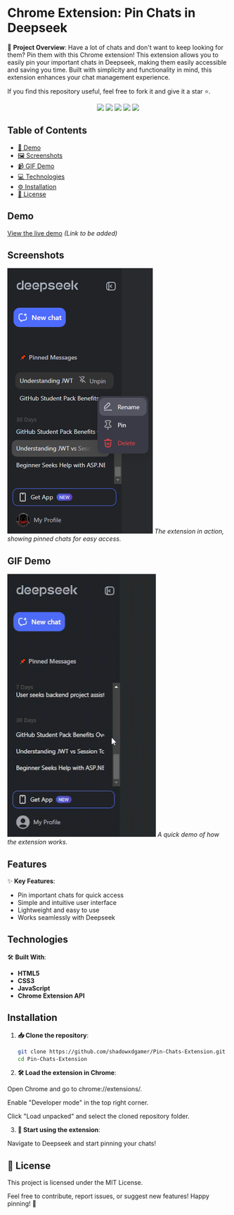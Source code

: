 # Chrome Extension: Pin Chats in Deepseek

📝 **Project Overview**: Have a lot of chats and don't want to keep looking for them? Pin them with this Chrome extension! This extension allows you to easily pin your important chats in Deepseek, making them easily accessible and saving you time. Built with simplicity and functionality in mind, this extension enhances your chat management experience.

If you find this repository useful, feel free to fork it and give it a star ⭐.

<div align="center">
  <img src="https://img.shields.io/github/issues/shadowxdgamer/Pin-Chats-Extension?style=for-the-badge&logo=appveyor" />
  <img src="https://img.shields.io/github/forks/shadowxdgamer/Pin-Chats-Extension?style=for-the-badge&logo=appveyor" />
  <img src="https://img.shields.io/github/stars/shadowxdgamer/Pin-Chats-Extension?style=for-the-badge&logo=appveyor" />
  <img src="https://img.shields.io/github/license/shadowxdgamer/Pin-Chats-Extension?style=for-the-badge&logo=appveyor" />
  <a>
    <img src="https://api.visitorbadge.io/api/visitors?path=https%3A%2F%2Fgithub.com%2Fshadowxdgamer%2FPin-Chats-Extension&countColor=%23263759" />
  </a>
</div>

## Table of Contents

- [🚀 Demo](#demo)
- [🖼️ Screenshots](#screenshots)
- [📹 GIF Demo](#gif-demo)
- [💻 Technologies](#technologies)
- [⚙️ Installation](#installation)
- [📜 License](#license)

## Demo

[View the live demo](#) _(Link to be added)_

## Screenshots

![📌 Pinned Chats](resources/Pin.png)
_The extension in action, showing pinned chats for easy access._

## GIF Demo

![📌 Pin Chats Demo](resources/PinChats.gif)
_A quick demo of how the extension works._

## Features

✨ **Key Features**:

- Pin important chats for quick access
- Simple and intuitive user interface
- Lightweight and easy to use
- Works seamlessly with Deepseek

## Technologies

🛠️ **Built With**:

- **HTML5**
- **CSS3**
- **JavaScript**
- **Chrome Extension API**

## Installation

1. **📥 Clone the repository**:

   ```bash
   git clone https://github.com/shadowxdgamer/Pin-Chats-Extension.git
   cd Pin-Chats-Extension

   ```

2. **🛠️ Load the extension in Chrome**:

Open Chrome and go to chrome://extensions/.

Enable "Developer mode" in the top right corner.

Click "Load unpacked" and select the cloned repository folder.

3. **🚀 Start using the extension**:

Navigate to Deepseek and start pinning your chats!

## 📄 License

This project is licensed under the MIT License.


Feel free to contribute, report issues, or suggest new features! Happy pinning! 📌